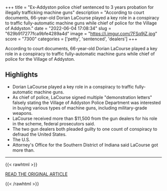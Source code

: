 +++
title = "Ex-Addyston police chief sentenced to 3 years probation for illegally trafficking machine guns"
description = "According to court documents, 66-year-old Dorian LaCourse played a key role in a conspiracy to traffic fully-automatic machine guns while chief of police for the Village of Addyston."
date = "2022-06-04 17:08:34"
slug = "629b917277fca9bfe4289a4d"
image = "https://i.imgur.com/7FSq9jZ.jpg"
score = "7300"
categories = ['petty', 'sentenced', 'dealers']
+++

According to court documents, 66-year-old Dorian LaCourse played a key role in a conspiracy to traffic fully-automatic machine guns while chief of police for the Village of Addyston.

## Highlights

- Dorian LaCourse played a key role in a conspiracy to traffic fully-automatic machine guns.
- As chief of police, LaCourse signed multiple "demonstration letters" falsely stating the Village of Addyston Police Department was interested in buying various types of machine guns, including military-grade weapons.
- LaCourse received more than $11,500 from the gun dealers for his role in the scheme, federal prosecutors said.
- The two gun dealers both pleaded guilty to one count of conspiracy to defraud the United States.
- The U.S.
- Attorney's Office for the Southern District of Indiana said LaCourse got more than.

---

{{< rawhtml >}}
  <p class="article-category">
    <a target="_blank" href="https://www.wcpo.com/news/local-news/hamilton-county/addyston/ex-addyston-police-chief-sentenced-to-3-years-probation-for-illegally-trafficking-machine-guns">READ THE ORIGINAL ARTICLE</a>
  </p>
{{< /rawhtml >}}

